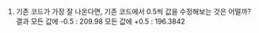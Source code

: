 1. 기존 코드가 가장 잘 나온다면, 기존 코드에서 0.5씩 값을 수정해보는 것은 어떨까?
   결과
   모든 값에 -0.5 : 209.98
   모든 값에 +0.5 : 196.3842
